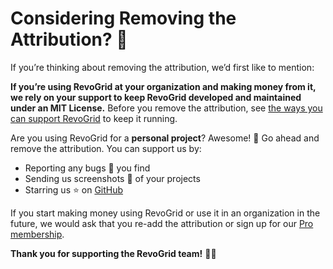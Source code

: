 # Considering Removing the Attribution? 🤔

If you’re thinking about removing the attribution, we’d first like to mention:

**If you’re using RevoGrid at your organization and making money from it, we rely on your support to keep RevoGrid developed and maintained under an MIT License.** Before you remove the attribution, see [the ways you can support RevoGrid](../pro/) to keep it running.

Are you using RevoGrid for a **personal project**? Awesome! 🎉 Go ahead and remove the attribution. You can support us by:
- Reporting any bugs 🐞 you find
- Sending us screenshots 📸 of your projects
- Starring us ⭐ on [GitHub](https://github.com/revolist/revogrid)

If you start making money using RevoGrid or use it in an organization in the future, we would ask that you re-add the attribution or sign up for our [Pro membership](../pro/).

**Thank you for supporting the RevoGrid team!** ✌🏻
